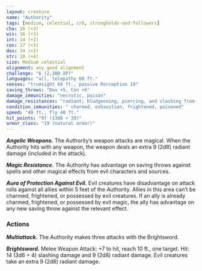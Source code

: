 ```yaml
---
layout: creature
name: "Authority"
tags: [medium, celestial, cr6, strongholds-and-followers]
cha: 16 (+3)
wis: 16 (+3)
int: 14 (+2)
con: 17 (+3)
dex: 14 (+2)
str: 18 (+4)
size: Medium celestial
alignment: any good alignment
challenge: "6 (2,300 XP)"
languages: "all, telepathy 60 ft."
senses: "truesight 60 ft., passive Perception 19"
saving_throws: "Dex +5, Con +6"
damage_immunities: "necrotic, poison"
damage_resistances: "radiant; bludgeoning, piercing, and slashing from nonmagical attacks"
condition_immunities: " charmed, exhaustion, frightened, poisoned"
speed: "40 ft., fly 40 ft."
hit_points: "97 (13d8 + 39)"
armor_class: "19 (natural armor)"
---
```


***Angelic Weapons.*** The Authority’s weapon
attacks are magical. When the Authority hits with
any weapon, the weapon deals an extra 9 (2d8)
radiant damage (included in the attack).

***Magic Resistance.*** The Authority has advantage
on saving throws against spells and other magical
effects from evil characters and sources.

***Aura of Protection Against Evil.*** Evil creatures
have disadvantage on attack rolls against all
allies within 5 feet of the Authority. Allies in this
area can’t be charmed, frightened, or possessed
by evil creatures. If an ally is already charmed,
frightened, or possessed by evil magic, the ally
has advantage on any new saving throw against
the relevant effect.

### Actions

***Multiattack.*** The Authority makes three attacks
with the Brightsword.

***Brightsword.*** Melee Weapon Attack: +7 to hit,
reach 10 ft., one target. Hit: 14 (3d6 + 4) slashing
damage and 9 (2d8) radiant damage. Evil creatures take an extra 9 (2d8) radiant damage.
